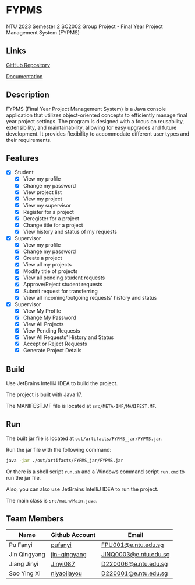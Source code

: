 # FYPMS

NTU 2023 Semester 2 SC2002 Group Project - Final Year Project Management System (FYPMS)

## Links

[GitHub Repository](https://github.com/pufanyi/FYPMS)

[Documentation](https://pufanyi.github.io/FYPMS/docs)

## Description

FYPMS (Final Year Project Management System) is a Java console application that utilizes object-oriented concepts to efficiently manage final year project settings. The program is designed with a focus on reusability, extensibility, and maintainability, allowing for easy upgrades and future development. It provides flexibility to accommodate different user types and their requirements.

## Features

- [x] Student
  - [x] View my profile
  - [x] Change my password
  - [x] View project list
  - [x] View my project
  - [x] View my supervisor
  - [x] Register for a project
  - [x] Deregister for a project
  - [x] Change title for a project
  - [x] View history and status of my requests
- [x] Supervisor
  - [x] View my profile
  - [x] Change my password
  - [x] Create a project
  - [x] View all my projects
  - [x] Modify title of projects
  - [x] View all pending student requests
  - [x] Approve/Reject student requests
  - [x] Submit request for transferring
  - [x] View all incoming/outgoing requests' history and status
- [x] Supervisor
  - [x] View My Profile
  - [x] Change My Password
  - [x] View All Projects
  - [x] View Pending Requests
  - [x] View All Requests' History and Status
  - [x] Accept or Reject Requests
  - [x] Generate Project Details

## Build

Use JetBrains IntelliJ IDEA to build the project.

The project is built with Java 17.

The MANIFEST.MF file is located at `src/META-INF/MANIFEST.MF`.

## Run

The built jar file is located at `out/artifacts/FYPMS_jar/FYPMS.jar`.

Run the jar file with the following command:

```bash
java -jar ./out/artifacts/FYPMS_jar/FYPMS.jar
```

Or there is a shell script `run.sh` and a Windows command script `run.cmd` to run the jar file.

Also, you can also use JetBrains IntelliJ IDEA to run the project.

The main class is `src/main/Main.java`.

## Team Members

| Name         | Github Account                                  | Email                 |
|--------------|-------------------------------------------------|-----------------------|
| Pu Fanyi     | [pufanyi](https://github.com/pufanyi)           | FPU001@e.ntu.edu.sg   |
| Jin Qingyang | [jin-qingyang](https://github.com/jin-qingyang) | JINQ0003@e.ntu.edu.sg |
| Jiang Jinyi  | [Jinyi087](https://github.com/Jinyi087)         | D220006@e.ntu.edu.sg  |
| Soo Ying Xi  | [niyaojiayou](https://github.com/niyaojiayou)   | D220001@e.ntu.edu.sg  |

